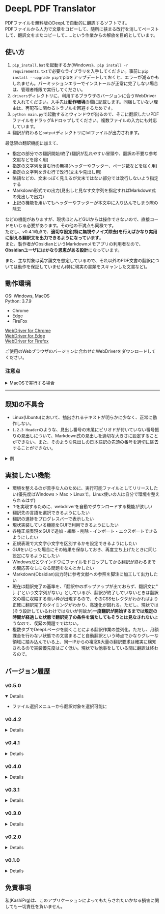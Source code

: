 # DeepL PDF Translator

PDFファイルを無料版のDeepLで自動的に翻訳するソフトです。  
PDFファイルから人力で文章をコピーして、随所に挟まる改行を消してペーストして、翻訳文をまたコピーして……という作業からの解放を目的としています。

## 使い方

1. `pip_install.bat`を起動するか(Windows)、`pip install -r requirements.txt`で必要なライブラリを入手してください。事前に`pip install --upgrade pip`でpipをアップデートしておくと、エラーが減るかもしれません。パーミッションエラーでインストールが正常に完了しない場合は、管理者権限で実行してください。
2. `drivers`ディレクトリに、利用するブラウザのバージョンに合うWebDriverを入れてください。入手先は**動作環境**の欄に記載します。同梱していない理由は、再配布に関わるトラブルを回避するためです。
3. `python main.py`で起動するとウィンドウが出るので、そこに翻訳したいPDFファイルをドラッグ&ドロップしてください。複数ファイルの入力にも対応しています。
4. 翻訳が終わると`output`ディレクトリにtxtファイルが出力されます。

最低限の翻訳機能に加えて、

- 指定の部分での翻訳開始/終了(翻訳が乱れやすい冒頭や、翻訳の不要な参考文献などを除く用)
- 指定の文字列を含む行の無視(ヘッダーやフッター、ページ数などを除く用)
- 指定の文字列を含む行で改行(文末や見出し用)
- 略語などの、文末っぽく見えるが文末ではない部分では改行しないよう指定する
- Markdown形式での出力(見出しと見なす文字列を指定すればMarkdown式の見出しで出力)
- 上記の機能を用いてもヘッダーやフッターが本文中に入り込んでしまう際の除去

などの機能がありますが、現状ほとんどGUIからは操作できないので、直接コードをいじる必要があります。その他の不満点も同様です。  
ただし、v0.4.1時点で、**適切な設定(特に無視やノイズ除去)を行えばかなり実用に耐える翻訳文を出力できるようになっています**。  
また、製作者がObsidianというMarkdownメモアプリの利用者なので、**Obsidianユーザにはかなり恩恵がある設計**になっています。

また、主な対象は英字論文を想定しているので、それ以外のPDF文書の翻訳については動作を保証していません(特に現実の書類をスキャンした文書など)。

## 動作環境

OS: Windows, MacOS  
Python: 3.7.9
- Chrome
- Edge
- FireFox

[WebDriver for Chrome](https://sites.google.com/a/chromium.org/chromedriver/downloads)  
[WebDriver for Edge](https://developer.microsoft.com/en-us/microsoft-edge/tools/webdriver/#downloads)  
[WebDriver for Firefox](https://github.com/mozilla/geckodriver/releases)

ご使用のWebブラウザのバージョンに合わせたWebDriverをダウンロードしてください。

### 注意点

<details>
<summary>MacOSで実行する場合</summary>

```
This program needs access to the screen. Please run with a Framework build of python, and only when you are logged in on the main display of your Mac.
```

という出力がなされ、GUIが出現しない場合があります。  
その場合は、Framework buildのPythonを入手してください。  
pyenvを利用している場合は、

```
env PYTHON_CONFIGURE_OPTS="--enable-framework" pyenv install 3.7.9
```

で入手可能です。その後、pyenvで利用するPythonのバージョンを3.7.9に切り替え、

```
pip install --upgrade pip
pip install -r requirements.txt
```

を実行して必要なライブラリをインストールし、対応するWebDriverを`drivers`ディレクトリに入れて起動してください。  
なお、その際にセキュリティによってWebDriverが起動できない場合があります。  
その場合は、`システム環境設定 > セキュリティとプライバシー`からWebDriverの実行を許可してください。

</details>

---

## 既知の不具合

- Linux(Ubuntu)において、抽出されるテキストが明らかに少なく、正常に動作しない。
- `1.2.3 Header`のような、見出し番号の末尾にピリオドが付いていない番号振りの見出しについて、Markdown式の見出しを適切な大きさに設定することができない。また、そのような見出しの日本語訳の先頭の番号を適切に除去することができない。

<details>
<summary>例</summary>

```
原文
1 Header1
1.1 Header2

理想
## Header1
ヘッダー1
### Header2
ヘッダー2

現実
## Header1
ヘッダー1
## Header2
1 ヘッダー2
```

</details>

## 実装したい機能

- 環境を整えるのが苦手な人のために、実行可能ファイルとしてリリースしたい(優先度はWindows > Mac > Linuxで。Linux使いの人は自分で環境を整えられるはず)
- ↑を実現するために、webdriverを自動でダウンロードする機能が欲しい
- 翻訳先の言語を選択できるようにしたい
- 翻訳の進捗をプログレスバーで表示したい
- 現状実装している機能をGUIで利用できるようにしたい
- 各種正規表現をGUIで追加・編集・削除・インポート・エクスポートできるようにしたい
- 正規表現で大文字小文字を区別するかを設定できるようにしたい
- GUIをいじった場合にその結果を保存しておき、再度立ち上げたときに同じ設定になるようにしたい
- Windowsだとウインドウにファイルをドロップしてから翻訳が終わるまでの間応答なしになる問題をなんとかしたい
- Markdown(Obsidian)出力時に参考文献への参照を脚注に加工して出力したい
- 現在は翻訳完了の基準を、「翻訳中のポップアップが出ておらず、翻訳文に"\[...\]"という文字列がない」としているが、翻訳が終了していないときは翻訳文の欄に収縮する青い枠が出現するので、そのCSSセレクタがわかればより正確に翻訳完了のタイミングがわかり、高速化が図れる。ただし、現状では(そう設計しているわけではないが何故か)**一度翻訳が開始するまでは規定の時間が経過した状態で翻訳完了の条件を満たしてもそうとは見なされない**ようなので、喫緊の問題でではない。
- 複数タブでDeepLページを開くことによる翻訳作業の並列化。ただし、月額課金を行わない状態での文書まるごと自動翻訳という時点でかなりグレーな領域に踏み込んでいる上、同一IPからの複窓&大量の翻訳要求は確実に検知されるので実装優先度はごく低い。現状でも他事をしている間に翻訳は終わるので。

## バージョン履歴

### v0.5.0
<details open>

- ファイル選択メニューから翻訳対象を選択可能に

</details>

### v0.4.2
<details>

- 各種正規表現にヒットした行の出力機能を強化

</details>

### v0.4.1
<details>

- `翻訳文を一文ごとに改行する`のチェックを外すと出力が空文字列になる問題を修正
- 原文を出力するかどうか選べる機能を追加
- Markdownでの出力時、原文をコメントとして出力する機能を追加
- 翻訳完了の基準を変更し、翻訳作業を高速化

</details>

### v0.4.0
<details>

- 見出しの識別が上手く動作しなかった問題を修正
- Markdown式で見出しを出力する機能を追加
- Markdown用の除去/置換機能を追加
- 一行ごとの改行・Markdown式の出力を管理するGUIのチェックボックスを追加

</details>

### v0.3.1
<details>

- MacOS, Chromeでの動作を確認
- MacOS環境下にて、DeepLのページで以前の翻訳対象文を削除できない問題を修正

</details>

### v0.3.0
<details>

- 翻訳を開始/終了する位置を正規表現によって指定可能に
- フォーマットの都合上混じってしまうノイズの除去/置換機能を追加
- 翻訳文を一文ごとに改行する機能を追加(Markdown方式にも対応)
- 後に文が続きそうな略語(et al. や e.g.など)では改行しないように修正
- 行末のハイフン(-)の処理を修正

</details>

### v0.2.0
<details>

- MacOS、Linuxに対応(動作未確認)
- Edge、FireFoxに対応
- ブラウザの選択機能を追加

</details>

### v0.1.0
<details>

- 最低限の翻訳機能を実装
- 文書先頭あたりはレイアウトが複雑なので、有効な翻訳はほぼ無理
- ページにまたがる文章や、図表を挟んだ文章の順序が怪しい
- 画像周辺の文章に謎の文字列が入ることがある。画像のタグか何かか？
- 総評として、全て人力でコピペする労力からは解放されるが、まだまだ修正のコストが高い。

</details>

## 免責事項

私(KashiPrg)は、このアプリケーションによってもたらされたいかなる損害に関しても一切責任を負いません。
